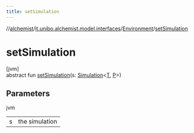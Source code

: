 ```yaml
---
title: setSimulation
---
```

//[alchemist](../../../index.html)/[it.unibo.alchemist.model.interfaces](../index.html)/[Environment](index.html)/[setSimulation](set-simulation.html)



# setSimulation



[jvm]\
abstract fun [setSimulation](set-simulation.html)(s: [Simulation](../../it.unibo.alchemist.core.interfaces/-simulation/index.html)<[T](../-node/index.html), [P](../-position2-d/index.html)>)



## Parameters


jvm

| | |
|---|---|
| s | the simulation |




